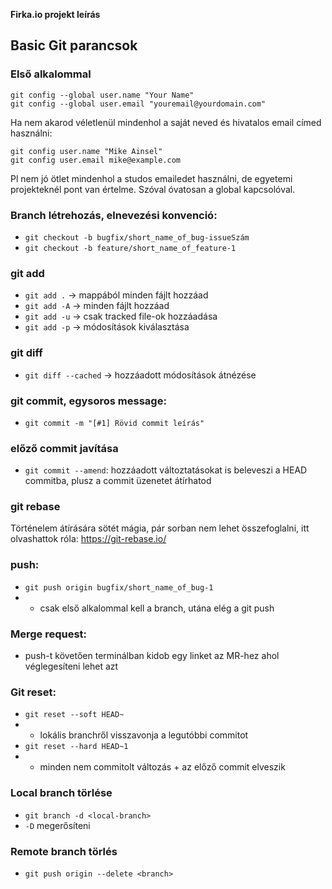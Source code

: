 **Firka.io projekt leírás**


## Basic Git parancsok

### Első alkalommal
```
git config --global user.name "Your Name"
git config --global user.email "youremail@yourdomain.com"
```

Ha nem akarod véletlenül mindenhol a saját neved és hivatalos email címed használni:
```
git config user.name "Mike Ainsel"
git config user.email mike@example.com
```

Pl nem jó ötlet mindenhol a studos emailedet használni, de egyetemi projekteknél pont van értelme. Szóval óvatosan a global kapcsolóval.

### Branch létrehozás, elnevezési konvenció:
 - `git checkout -b bugfix/short_name_of_bug-issueSzám`
 - `git checkout -b feature/short_name_of_feature-1`

### git add
 - `git add .` -> mappából minden fájlt hozzáad
 - `git add -A` -> minden fájlt hozzáad
 - `git add -u` -> csak tracked file-ok hozzáadása
 - `git add -p` -> módosítások kiválasztása

### git diff
 - `git diff --cached` -> hozzáadott módosítások átnézése

### git commit, egysoros message: 
 - `git commit -m "[#1] Rövid commit leírás"`

### előző commit javítása
 - `git commit --amend`: hozzáadott változtatásokat is beleveszi a HEAD commitba, plusz a commit üzenetet átírhatod

### git rebase

Történelem átírására sötét mágia, pár sorban nem lehet összefoglalni, itt olvashattok róla: https://git-rebase.io/

### push: 
 - `git push origin bugfix/short_name_of_bug-1`
 -  - csak első alkalommal kell a branch, utána elég a git push

### Merge request:
 - push-t követően terminálban kidob egy linket az MR-hez ahol véglegesíteni lehet azt

### Git reset:
 - `git reset --soft HEAD~`
 - - lokális branchről visszavonja a legutóbbi commitot
 - `git reset --hard HEAD~1`
 - - minden nem commitolt változás + az előző commit elveszik

### Local branch törlése
 - `git branch -d <local-branch>`
 - `-D` megerősíteni

### Remote branch törlés
 - `git push origin --delete <branch>`

